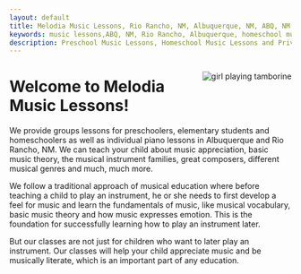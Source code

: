 ```yaml
---
layout: default
title: Melodia Music Lessons, Rio Rancho, NM, Albuquerque, NM, ABQ, NM
keywords: music lessons,ABQ, NM, Rio Rancho, Albuquerque, homeschool music lessons, preschool music lessons, private music lessons
description: Preschool Music Lessons, Homeschool Music Lessons and Private Music Lessons in Rio Rancho and Albuquerque area, NM.
---
```

<img style="float:right; margin-top: 15px; margin-bottom: 15px; margin-left: 15px;" class="rounded-lg drop-shadow-lg" src="{{site.baseurl}}/images/lesson.png" alt="girl playing tamborine" />

# Welcome to Melodia Music Lessons!

We provide groups lessons for preschoolers, elementary students and homeschoolers as well as individual piano lessons in Albuquerque and Rio Rancho, NM. We can teach your child about music appreciation, basic music theory, the musical instrument families, great composers, different musical genres and much, much more.

We follow a traditional approach of musical education where before teaching a child to play an instrument, he or she needs to first develop a feel for music and learn the fundamentals of music, like musical vocabulary, basic music theory and how music expresses emotion. This is the foundation for successfully learning how to play an instrument later.

But our classes are not just for children who want to later play an instrument. Our classes will help your child appreciate music and be musically literate, which is an important part of any education.

